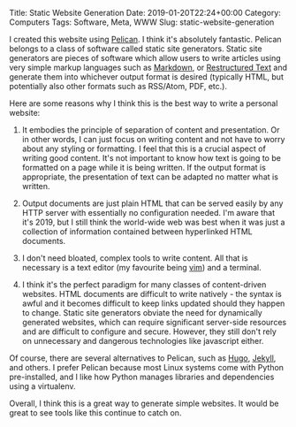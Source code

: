 Title: Static Website Generation
Date: 2019-01-20T22:24+00:00
Category: Computers
Tags: Software, Meta, WWW
Slug: static-website-generation

I created this website using [Pelican][1]. I think it's absolutely fantastic.
Pelican belongs to a class of software called static site generators. Static
site generators are pieces of software which allow users to write articles
using very simple markup languages such as [Markdown][2], or [Restructured
Text][3] and generate them into whichever output format is desired (typically
HTML, but potentially also other formats such as RSS/Atom, PDF, etc.).

Here are some reasons why I think this is the best way to write a personal
website:

1. It embodies the principle of separation of content and presentation. Or in
   other words, I can just focus on writing content and not have to worry about
   any styling or formatting. I feel that this is a crucial aspect of writing
   good content. It's not important to know how text is going to be formatted
   on a page while it is being written. If the output format is appropriate,
   the presentation of text can be adapted no matter what is written.

2. Output documents are just plain HTML that can be served easily by any HTTP
   server with essentially no configuration needed. I'm aware that it's 2019,
   but I still think the world-wide web was best when it was just a collection
   of information contained between hyperlinked HTML documents.

3. I don't need bloated, complex tools to write content. All that is necessary
   is a text editor (my favourite being [vim][4]) and a terminal.

4. I think it's the perfect paradigm for many classes of content-driven
   websites. HTML documents are difficult to write natively - the syntax is
   awful and it becomes difficult to keep links updated should they happen to
   change. Static site generators obviate the need for dynamically generated
   websites, which can require significant server-side resources and are
   difficult to configure and secure. However, they still don't rely on
   unnecessary and dangerous technologies like javascript either.

Of course, there are several alternatives to Pelican, such as [Hugo][5],
[Jekyll][6], and others. I prefer Pelican because most Linux systems come with
Python pre-installed, and I like how Python manages libraries and dependencies
using a virtualenv.

Overall, I think this is a great way to generate simple websites. It would be
great to see tools like this continue to catch on.

[1]: https://blog.getpelican.com/
[2]: https://daringfireball.net/projects/markdown/
[3]: http://docutils.sourceforge.net/rst.html
[4]: https://www.vim.org/
[5]: https://jekyllrb.com/
[6]: https://gohugo.io/

